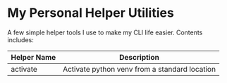 # My Personal Helper Utilities

A few simple helper tools I use to make my CLI life easier. Contents includes:

| Helper Name | Description |
| ----------- | ----------- |
| activate | Activate python venv from a standard location |
